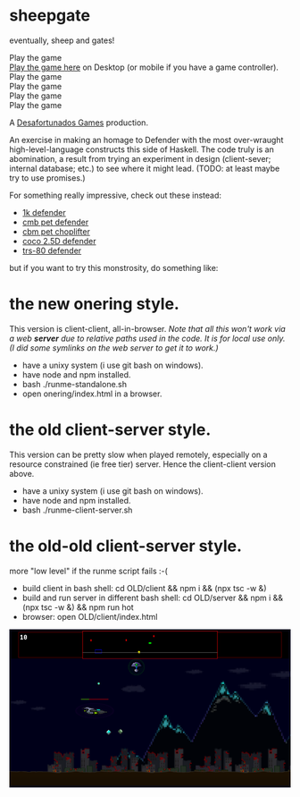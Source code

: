 # sheepgate
eventually, sheep and gates!

Play the game  
[Play the game here](http://18.190.219.255/) on Desktop (or mobile if you have a game controller).  
Play the game  
Play the game  
Play the game  
Play the game  

A [Desafortunados Games](https://duckduckgo.com/?q=desafortunados+games+pn0gstr0m+sheepgate+mzzl+nbf0) production.

An exercise in making an homage to Defender with the most over-wraught high-level-language constructs this side of Haskell. The code truly is an abomination, a result from trying an experiment in design (client-sever; internal database; etc.) to see where it might lead. (TODO: at least maybe try to use promises.)

For something really impressive, check out these instead:
* [1k defender](https://keithclark.co.uk/articles/js1k-2015-defender/)
* [cmb pet defender](https://youtu.be/uZ2mzl-WZ2E?feature=shared)
* [cbm pet choplifter](https://youtu.be/Yn2mgdLMGgE?feature=shared)
* [coco 2.5D defender](https://youtu.be/ylweMESQKB0?feature=shared)
* [trs-80 defender](https://youtu.be/LRk9955hS4o?feature=shared)

but if you want to try this monstrosity, do something like:

# the new onering style.

This version is client-client, all-in-browser. _Note that all this won't work via a web **server** due to relative paths used in the code. It is for local use only.
(I did some symlinks on the web server to get it to work.)_

* have a unixy system (i use git bash on windows).
* have node and npm installed.
* bash ./runme-standalone.sh
* open onering/index.html in a browser.

# the old client-server style.

This version can be pretty slow when played remotely, especially on a resource constrained (ie free tier) server. Hence the client-client version above.

* have a unixy system (i use git bash on windows).
* have node and npm installed.
* bash ./runme-client-server.sh

# the old-old client-server style.

more "low level" if the runme script fails :-(

* build client in bash shell: cd OLD/client && npm i && (npx tsc -w &)
* build and run server in different bash shell: cd OLD/server && npm i && (npx tsc -w &) && npm run hot
* browser: open OLD/client/index.html

[<img src="screenshot.png">](http://18.190.219.255/)

